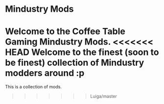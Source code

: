 # Mindustry Mods

Welcome to the Coffee Table Gaming Mindustry Mods.
<<<<<<< HEAD
Welcome to the finest (soon to be finest) collection of Mindustry modders around :p
=======

This is a collection of mods. 
>>>>>>> Luiga/master
